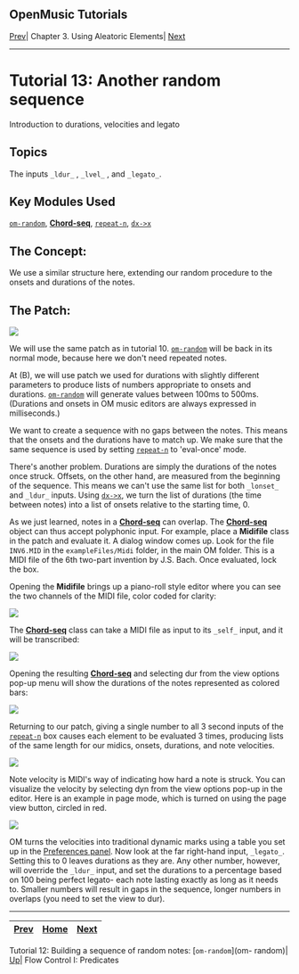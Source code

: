 OpenMusic Tutorials  
---  
[Prev](tut.gen.12)| Chapter 3. Using Aleatoric Elements|
[Next](tut.gen.14)  
  
* * *

# Tutorial 13: Another random sequence

Introduction to durations, velocities and legato

## Topics

The inputs `_ldur_` , `_lvel_` , and `_legato_`.

## Key Modules Used

[`om-random`](om-random), [**Chord-seq**](chord-seq),
[`repeat-n`](repeat-n), [`dx->x`](dx-x)

## The Concept:

We use a similar structure here, extending our random procedure to the onsets
and durations of the notes.

## The Patch:

![](figures/tutorials/general/13a.png)

We will use the same patch as in tutorial 10. [`om-random`](om-random)
will be back in its normal mode, because here we don't need repeated notes.

At (B), we will use patch we used for durations with slightly different
parameters to produce lists of numbers appropriate to onsets and durations.
[`om-random`](om-random) will generate values between 100ms to 500ms.
(Durations and onsets in OM music editors are always expressed in
milliseconds.)

We want to create a sequence with no gaps between the notes. This means that
the onsets and the durations have to match up. We make sure that the same
sequence is used by setting [`repeat-n`](repeat-n) to 'eval-once' mode.

There's another problem. Durations are simply the durations of the notes once
struck. Offsets, on the other hand, are measured from the beginning of the
sequence. This means we can't use the same list for both `_lonset_` and
`_ldur_` inputs. Using [`dx->x`](dx-x), we turn the list of durations
(the time between notes) into a list of onsets relative to the starting time,
0.

As we just learned, notes in a [**Chord-seq**](chord-seq) can overlap.
The [**Chord-seq**](chord-seq) object can thus accept polyphonic input.
For example, place a **Midifile** class in the patch and evaluate it. A dialog
window comes up. Look for the file `INV6.MID` in the `exampleFiles/Midi`
folder, in the main OM folder. This is a MIDI file of the 6th two-part
invention by J.S. Bach. Once evaluated, lock the box.

Opening the **Midifile** brings up a piano-roll style editor where you can see
the two channels of the MIDI file, color coded for clarity:

![](figures/tutorials/general/13c.png)

The [**Chord-seq**](chord-seq) class can take a MIDI file as input to its
`_self_` input, and it will be transcribed:

![](figures/tutorials/general/13b.png)

Opening the resulting [**Chord-seq**](chord-seq) and selecting dur from
the view options pop-up menu will show the durations of the notes represented
as colored bars:

![](figures/tutorials/general/13d.png)

Returning to our patch, giving a single number to all 3 second inputs of the
[`repeat-n`](repeat-n) box causes each element to be evaluated 3 times,
producing lists of the same length for our midics, onsets, durations, and note
velocities.

![](figures/tutorials/general/13e.png)

Note velocity is MIDI's way of indicating how hard a note is struck. You can
visualize the velocity by selecting dyn from the view options pop-up in the
editor. Here is an example in page mode, which is turned on using the page
view button, circled in red.

![](figures/tutorials/general/13f.png)

OM turns the velocities into traditional dynamic marks using a table you set
up in the [Preferences panel](concepts.preferences). Now look at the far
right-hand input, `_legato_`. Setting this to 0 leaves durations as they are.
Any other number, however, will override the `_ldur_` input, and set the
durations to a percentage based on 100 being perfect legato- each note lasting
exactly as long as it needs to. Smaller numbers will result in gaps in the
sequence, longer numbers in overlaps (you need to set the view to dur).

* * *

[Prev](tut.gen.12)| [Home](index)| [Next](tut.gen.14)  
---|---|---  
Tutorial 12: Building a sequence of random notes: [`om-random`](om-
random)| [Up](tut.gen.11-13)| Flow Control I: Predicates

